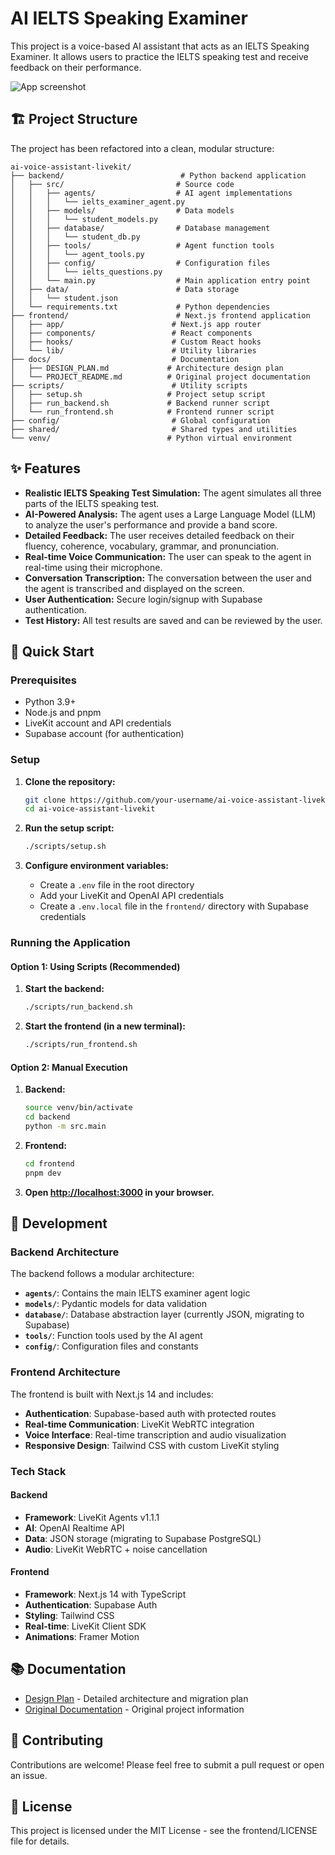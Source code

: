 # AI IELTS Speaking Examiner

This project is a voice-based AI assistant that acts as an IELTS Speaking Examiner. It allows users to practice the IELTS speaking test and receive feedback on their performance.

![App screenshot](./frontend/.github/assets/frontend-screenshot.jpeg)

## 🏗️ Project Structure

The project has been refactored into a clean, modular structure:

```
ai-voice-assistant-livekit/
├── backend/                          # Python backend application
│   ├── src/                         # Source code
│   │   ├── agents/                  # AI agent implementations
│   │   │   └── ielts_examiner_agent.py
│   │   ├── models/                  # Data models
│   │   │   └── student_models.py
│   │   ├── database/                # Database management
│   │   │   └── student_db.py
│   │   ├── tools/                   # Agent function tools
│   │   │   └── agent_tools.py
│   │   ├── config/                  # Configuration files
│   │   │   └── ielts_questions.py
│   │   └── main.py                  # Main application entry point
│   ├── data/                        # Data storage
│   │   └── student.json
│   └── requirements.txt             # Python dependencies
├── frontend/                        # Next.js frontend application
│   ├── app/                        # Next.js app router
│   ├── components/                 # React components
│   ├── hooks/                      # Custom React hooks
│   └── lib/                        # Utility libraries
├── docs/                           # Documentation
│   ├── DESIGN_PLAN.md             # Architecture design plan
│   └── PROJECT_README.md          # Original project documentation
├── scripts/                        # Utility scripts
│   ├── setup.sh                   # Project setup script
│   ├── run_backend.sh             # Backend runner script
│   └── run_frontend.sh            # Frontend runner script
├── config/                         # Global configuration
├── shared/                         # Shared types and utilities
└── venv/                          # Python virtual environment
```

## ✨ Features

- **Realistic IELTS Speaking Test Simulation:** The agent simulates all three parts of the IELTS speaking test.
- **AI-Powered Analysis:** The agent uses a Large Language Model (LLM) to analyze the user's performance and provide a band score.
- **Detailed Feedback:** The user receives detailed feedback on their fluency, coherence, vocabulary, grammar, and pronunciation.
- **Real-time Voice Communication:** The user can speak to the agent in real-time using their microphone.
- **Conversation Transcription:** The conversation between the user and the agent is transcribed and displayed on the screen.
- **User Authentication:** Secure login/signup with Supabase authentication.
- **Test History:** All test results are saved and can be reviewed by the user.

## 🚀 Quick Start

### Prerequisites

- Python 3.9+
- Node.js and pnpm
- LiveKit account and API credentials
- Supabase account (for authentication)

### Setup

1. **Clone the repository:**
   ```bash
   git clone https://github.com/your-username/ai-voice-assistant-livekit.git
   cd ai-voice-assistant-livekit
   ```

2. **Run the setup script:**
   ```bash
   ./scripts/setup.sh
   ```

3. **Configure environment variables:**
   - Create a `.env` file in the root directory
   - Add your LiveKit and OpenAI API credentials
   - Create a `.env.local` file in the `frontend/` directory with Supabase credentials

### Running the Application

#### Option 1: Using Scripts (Recommended)

1. **Start the backend:**
   ```bash
   ./scripts/run_backend.sh
   ```

2. **Start the frontend (in a new terminal):**
   ```bash
   ./scripts/run_frontend.sh
   ```

#### Option 2: Manual Execution

1. **Backend:**
   ```bash
   source venv/bin/activate
   cd backend
   python -m src.main
   ```

2. **Frontend:**
   ```bash
   cd frontend
   pnpm dev
   ```

3. **Open [http://localhost:3000](http://localhost:3000) in your browser.**

## 🔧 Development

### Backend Architecture

The backend follows a modular architecture:

- **`agents/`**: Contains the main IELTS examiner agent logic
- **`models/`**: Pydantic models for data validation
- **`database/`**: Database abstraction layer (currently JSON, migrating to Supabase)
- **`tools/`**: Function tools used by the AI agent
- **`config/`**: Configuration files and constants

### Frontend Architecture

The frontend is built with Next.js 14 and includes:

- **Authentication**: Supabase-based auth with protected routes
- **Real-time Communication**: LiveKit WebRTC integration
- **Voice Interface**: Real-time transcription and audio visualization
- **Responsive Design**: Tailwind CSS with custom LiveKit styling

### Tech Stack

#### Backend
- **Framework**: LiveKit Agents v1.1.1
- **AI**: OpenAI Realtime API
- **Data**: JSON storage (migrating to Supabase PostgreSQL)
- **Audio**: LiveKit WebRTC + noise cancellation

#### Frontend
- **Framework**: Next.js 14 with TypeScript
- **Authentication**: Supabase Auth
- **Styling**: Tailwind CSS
- **Real-time**: LiveKit Client SDK
- **Animations**: Framer Motion

## 📚 Documentation

- [Design Plan](./docs/DESIGN_PLAN.md) - Detailed architecture and migration plan
- [Original Documentation](./docs/PROJECT_README.md) - Original project information

## 🤝 Contributing

Contributions are welcome! Please feel free to submit a pull request or open an issue.

## 📄 License

This project is licensed under the MIT License - see the frontend/LICENSE file for details. 